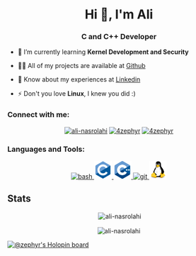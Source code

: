<h1 align="center">Hi 👋, I'm Ali</h1>
<h3 align="center">C and C++ Developer</h3>

- 🌱 I’m currently learning **Kernel Development and Security**

- 👨‍💻 All of my projects are available at [Github](https://github.com/Ali-Nasrolahi)

- 📄 Know about my experiences at [Linkedin](https://www.linkedin.com/in/ali-nasrolahi/)

- ⚡ Don't you love **Linux**, I knew you did :)

<h3 align="left">Connect with me:</h3>
<p align="center">
<a href="https://linkedin.com/in/ali-nasrolahi" target="blank"><img align="center" src="https://raw.githubusercontent.com/rahuldkjain/github-profile-readme-generator/master/src/images/icons/Social/linked-in-alt.svg" alt="ali-nasrolahi" height="30" width="40" /></a>
<a href="https://codeforces.com/profile/4zephyr" target="blank"><img align="center" src="https://raw.githubusercontent.com/rahuldkjain/github-profile-readme-generator/master/src/images/icons/Social/codeforces.svg" alt="4zephyr" height="30" width="40" /></a>
<a href="https://www.leetcode.com/4zephyr" target="blank"><img align="center" src="https://raw.githubusercontent.com/rahuldkjain/github-profile-readme-generator/master/src/images/icons/Social/leet-code.svg" alt="4zephyr" height="30" width="40" /></a>
</p>

<h3 align="left">Languages and Tools:</h3>
<p align="center"> <a href="https://www.gnu.org/software/bash/" target="_blank" rel="noreferrer"> <img src="https://www.vectorlogo.zone/logos/gnu_bash/gnu_bash-icon.svg" alt="bash" width="40" height="40"/> </a> <a href="https://www.cprogramming.com/" target="_blank" rel="noreferrer"> <img src="https://raw.githubusercontent.com/devicons/devicon/master/icons/c/c-original.svg" alt="c" width="40" height="40"/> </a> <a href="https://www.w3schools.com/cpp/" target="_blank" rel="noreferrer"> <img src="https://raw.githubusercontent.com/devicons/devicon/master/icons/cplusplus/cplusplus-original.svg" alt="cplusplus" width="40" height="40"/> </a> <a href="https://git-scm.com/" target="_blank" rel="noreferrer"> <img src="https://www.vectorlogo.zone/logos/git-scm/git-scm-icon.svg" alt="git" width="40" height="40"/> </a> <a href="https://www.linux.org/" target="_blank" rel="noreferrer"> <img src="https://raw.githubusercontent.com/devicons/devicon/master/icons/linux/linux-original.svg" alt="linux" width="40" height="40"/> </a> </p>

## Stats

<p align="center" >&nbsp;<img align="center" src="https://github-readme-stats.vercel.app/api?username=ali-nasrolahi&show_icons=true&theme=dracula&locale=en" alt="ali-nasrolahi" /></p>

<p align="center" ><img align="center" src="https://github-readme-streak-stats.herokuapp.com/?user=ali-nasrolahi&theme=dark" alt="ali-nasrolahi" /></p>

[![@zephyr's Holopin board](https://holopin.me/zephyr)](https://holopin.io/@zephyr)
